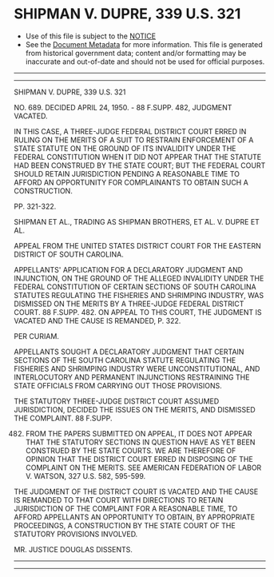 ---
---

# SHIPMAN V. DUPRE, 339 U.S. 321

* Use of this file is subject to the [NOTICE](https://github.com/publicdocs/notice/blob/master/NOTICE)
* See the [Document Metadata](../../../) for more information.
  This file is generated from historical government data; content and/or formatting may be inaccurate and out-of-date and should not be used for official purposes.

----------
----------

SHIPMAN V. DUPRE, 339 U.S. 321

NO. 689.  DECIDED APRIL 24, 1950.  - 88 F.SUPP.  482, JUDGMENT VACATED.

IN THIS CASE, A THREE-JUDGE FEDERAL DISTRICT COURT ERRED IN RULING ON THE MERITS OF A SUIT TO RESTRAIN ENFORCEMENT OF A STATE STATUTE ON THE GROUND OF ITS INVALIDITY UNDER THE FEDERAL CONSTITUTION WHEN IT DID NOT APPEAR THAT THE STATUTE HAD BEEN CONSTRUED BY THE STATE COURT; BUT THE FEDERAL COURT SHOULD RETAIN JURISDICTION PENDING A REASONABLE TIME TO AFFORD AN OPPORTUNITY FOR COMPLAINANTS TO OBTAIN SUCH A CONSTRUCTION.

PP. 321-322.

SHIPMAN ET AL., TRADING AS SHIPMAN BROTHERS, ET AL. V. DUPRE ET AL.

APPEAL FROM THE UNITED STATES DISTRICT COURT FOR THE EASTERN DISTRICT OF SOUTH CAROLINA.

APPELLANTS' APPLICATION FOR A DECLARATORY JUDGMENT AND INJUNCTION, ON THE GROUND OF THE ALLEGED INVALIDITY UNDER THE FEDERAL CONSTITUTION OF CERTAIN SECTIONS OF SOUTH CAROLINA STATUTES REGULATING THE FISHERIES AND SHRIMPING INDUSTRY, WAS DISMISSED ON THE MERITS BY A THREE-JUDGE FEDERAL DISTRICT COURT.  88 F.SUPP.  482.  ON APPEAL TO THIS COURT, THE JUDGMENT IS VACATED AND THE CAUSE IS REMANDED, P. 322.

PER CURIAM.

APPELLANTS SOUGHT A DECLARATORY JUDGMENT THAT CERTAIN SECTIONS OF THE SOUTH CAROLINA STATUTE REGULATING THE FISHERIES AND SHRIMPING INDUSTRY WERE UNCONSTITUTIONAL, AND INTERLOCUTORY AND PERMANENT INJUNCTIONS RESTRAINING THE STATE OFFICIALS FROM CARRYING OUT THOSE PROVISIONS.

THE STATUTORY THREE-JUDGE DISTRICT COURT ASSUMED JURISDICTION, DECIDED THE ISSUES ON THE MERITS, AND DISMISSED THE COMPLAINT.  88 F.SUPP.

482.  FROM THE PAPERS SUBMITTED ON APPEAL, IT DOES NOT APPEAR THAT THE STATUTORY SECTIONS IN QUESTION HAVE AS YET BEEN CONSTRUED BY THE STATE COURTS.  WE ARE THEREFORE OF OPINION THAT THE DISTRICT COURT ERRED IN DISPOSING OF THE COMPLAINT ON THE MERITS.  SEE AMERICAN FEDERATION OF LABOR V. WATSON, 327 U.S. 582, 595-599.

THE JUDGMENT OF THE DISTRICT COURT IS VACATED AND THE CAUSE IS REMANDED TO THAT COURT WITH DIRECTIONS TO RETAIN JURISDICTION OF THE COMPLAINT FOR A REASONABLE TIME, TO AFFORD APPELLANTS AN OPPORTUNITY TO OBTAIN, BY APPROPRIATE PROCEEDINGS, A CONSTRUCTION BY THE STATE COURT OF THE STATUTORY PROVISIONS INVOLVED.

MR. JUSTICE DOUGLAS DISSENTS.


----------
----------

